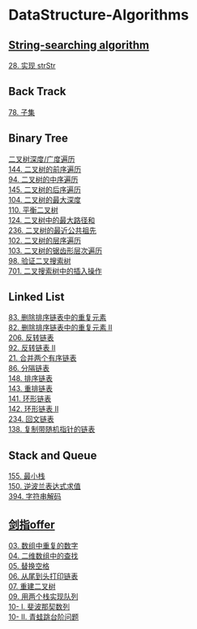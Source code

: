 # DataStructure-Algorithms

## [String-searching algorithm](https://en.wikipedia.org/wiki/String-searching_algorithm)
[28. 实现 strStr](https://github.com/blackdogtop/DataStructure-Algorithms/blob/main/strStr.py)

## Back Track
[78. 子集](https://github.com/blackdogtop/DataStructure-Algorithms/blob/main/subsets.py)

## Binary Tree
[二叉树深度/广度遍历](https://github.com/blackdogtop/DataStructure-Algorithms/blob/main/BinaryTree/binaryTree.py) <br/>
[144. 二叉树的前序遍历](https://github.com/blackdogtop/DataStructure-Algorithms/blob/main/BinaryTree/preorderTraversal.py) <br/>
[94.  二叉树的中序遍历](https://github.com/blackdogtop/DataStructure-Algorithms/blob/main/BinaryTree/inorderTraversal.py) <br/>
[145. 二叉树的后序遍历](https://github.com/blackdogtop/DataStructure-Algorithms/blob/main/BinaryTree/postorderTraversal.py) <br/>
[104. 二叉树的最大深度](https://github.com/blackdogtop/DataStructure-Algorithms/blob/main/BinaryTree/maxDepth.py) <br/>
[110. 平衡二叉树](https://github.com/blackdogtop/DataStructure-Algorithms/blob/main/BinaryTree/isBalanced.py) <br/>
[124. 二叉树中的最大路径和](https://github.com/blackdogtop/DataStructure-Algorithms/blob/main/BinaryTree/maxPathSum.py) <br/>
[236. 二叉树的最近公共祖先](https://github.com/blackdogtop/DataStructure-Algorithms/blob/main/BinaryTree/lowestCommonAncestor.py) <br/>
[102. 二叉树的层序遍历](https://github.com/blackdogtop/DataStructure-Algorithms/blob/main/BinaryTree/levelOrder.py) <br/>
[103. 二叉树的锯齿形层次遍历](https://github.com/blackdogtop/DataStructure-Algorithms/blob/main/BinaryTree/zigzagLevelOrder.py) <br/>
[98.  验证二叉搜索树](https://github.com/blackdogtop/DataStructure-Algorithms/blob/main/BinaryTree/isValidBST.py) <br/>
[701. 二叉搜索树中的插入操作](https://github.com/blackdogtop/DataStructure-Algorithms/blob/main/BinaryTree/insertIntoBST.py) <br/>

## Linked List <br/>
[83.  删除排序链表中的重复元素](https://github.com/blackdogtop/DataStructure-Algorithms/blob/main/LinkedList/deleteDuplicates.py) <br/>
[82. 删除排序链表中的重复元素 II](https://github.com/blackdogtop/DataStructure-Algorithms/blob/main/LinkedList/deleteDuplicates2.py) <br/>
[206. 反转链表](https://github.com/blackdogtop/DataStructure-Algorithms/blob/main/LinkedList/reverseList.py) <br/>
[92. 反转链表 II](https://github.com/blackdogtop/DataStructure-Algorithms/blob/main/LinkedList/reverseBetween.py) <br/>
[21. 合并两个有序链表](https://github.com/blackdogtop/DataStructure-Algorithms/blob/main/LinkedList/mergeTwoLists.py) <br/>
[86. 分隔链表](https://github.com/blackdogtop/DataStructure-Algorithms/blob/main/LinkedList/partition.py) <br/>
[148. 排序链表](https://github.com/blackdogtop/DataStructure-Algorithms/blob/main/LinkedList/sortList.py) <br/>
[143. 重排链表](https://github.com/blackdogtop/DataStructure-Algorithms/blob/main/LinkedList/reorderList.py) <br/>
[141. 环形链表](https://github.com/blackdogtop/DataStructure-Algorithms/blob/main/LinkedList/hasCycle.py) <br/>
[142. 环形链表 II](https://github.com/blackdogtop/DataStructure-Algorithms/blob/main/LinkedList/detectCycle.py) <br/>
[234. 回文链表](https://github.com/blackdogtop/DataStructure-Algorithms/blob/main/LinkedList/isPalindrome.py) <br/>
[138. 复制带随机指针的链表](https://github.com/blackdogtop/DataStructure-Algorithms/blob/main/LinkedList/copyRandomList.py) <br/>

## Stack and Queue <br/>
[155. 最小栈](https://github.com/blackdogtop/DataStructure-Algorithms/blob/main/StackAndQueue/MinStack.py) <br/>
[150. 逆波兰表达式求值](https://github.com/blackdogtop/DataStructure-Algorithms/blob/main/StackAndQueue/evalRPN.py) <br/>
[394. 字符串解码](https://github.com/blackdogtop/DataStructure-Algorithms/blob/main/StackAndQueue/decodeString.py) <br/>

## [剑指offer](https://github.com/blackdogtop/DataStructure-Algorithms/tree/main/剑指offer) <br/>
[03. 数组中重复的数字](https://github.com/blackdogtop/DataStructure-Algorithms/blob/main/剑指offer/03_findRepeatNumber.py) <br/>
[04. 二维数组中的查找](https://github.com/blackdogtop/DataStructure-Algorithms/blob/main/剑指offer/04_findNumberIn2DArray.py) <br/>
[05. 替换空格](https://github.com/blackdogtop/DataStructure-Algorithms/blob/main/剑指offer/05_replaceSpace.py) <br/>
[06. 从尾到头打印链表](https://github.com/blackdogtop/DataStructure-Algorithms/blob/main/剑指offer/06_reversePrint.py) <br/>
[07. 重建二叉树](https://github.com/blackdogtop/DataStructure-Algorithms/blob/main/剑指offer/07_buildTree.py) <br/>
[09. 用两个栈实现队列](https://github.com/blackdogtop/DataStructure-Algorithms/blob/main/剑指offer/09_CQueue.py) <br/>
[10- I. 斐波那契数列](https://github.com/blackdogtop/DataStructure-Algorithms/blob/main/剑指offer/10_fib.py) <br/>
[10- II. 青蛙跳台阶问题](https://github.com/blackdogtop/DataStructure-Algorithms/blob/main/剑指offer/10_2_numWays.py) <br/>
